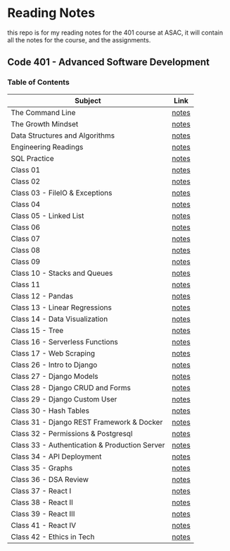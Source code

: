 # Reading Notes

this repo is for my reading notes for the 401 course at ASAC, it will contain all the notes for the course, and the assignments.

## Code 401 - Advanced Software Development

### Table of Contents

| Subject                                       | Link                   |
| ----------------------------------------------| ---------------------- |
| The Command Line                              | [notes](./the-command-line.md) |
| The Growth Mindset                            | [notes](./the-growth-mindset.md) |
| Data Structures and Algorithms                | [notes](./data-structures-and-algorithms.md) |
| Engineering Readings                          | [notes](./engineering-readings.md) |
| SQL Practice                                  | [notes](./sql-practice.md) |
| Class 01                                      | [notes](./class-01.md) |
| Class 02                                      | [notes](./class-02.md) |
| Class 03 - FileIO & Exceptions                | [notes](./class-03.md) |
| Class 04                                      | [notes](./class-04.md) |
| Class 05 - Linked List                        | [notes](./class-05-linked-list.md) |
| Class 06                                      | [notes](./class-06.md) |
| Class 07                                      | [notes](./class-07.md) |
| Class 08                                      | [notes](./class-08.md) |
| Class 09                                      | [notes](./class-09.md) |
| Class 10 - Stacks and Queues                  | [notes](./class-10.md) |
| Class 11                                      | [notes](./class-11.md) |
| Class 12 - Pandas                             | [notes](./class-12.md) |
| Class 13 - Linear Regressions                 | [notes](./class-13.md) |
| Class 14 - Data Visualization                 | [notes](./class-14.md) |
| Class 15 - Tree                               | [notes](./class-15.md) |  
| Class 16 - Serverless Functions               | [notes](./class-16.md) |
| Class 17 - Web Scraping                       | [notes](./class-17.md) |
| Class 26 - Intro to Django                    | [notes](./class-26.md) |
| Class 27 - Django Models                      | [notes](./class-27.md) |
| Class 28 - Django CRUD and Forms              | [notes](./class-28.md) |
| Class 29 - Django Custom User                 | [notes](./class-29.md) |
| Class 30 - Hash Tables                        | [notes](./class-30.md) |
| Class 31 - Django REST Framework & Docker     | [notes](./class-31.md) |
| Class 32 - Permissions & Postgresql           | [notes](./class-32.md) |
| Class 33 - Authentication & Production Server | [notes](./class-33.md) |
| Class 34 - API Deployment                     | [notes](./class-34.md) |
| Class 35 - Graphs                             | [notes](./class-35.md) |
| Class 36 - DSA Review                         | [notes](./class-36.md) |
| Class 37 - React I                            | [notes](./class-37.md) |
| Class 38 - React II                           | [notes](./class-38.md) |
| Class 39 - React III                          | [notes](./class-39.md) |
| Class 41 - React IV                           | [notes](./class-41.md) |
| Class 42 - Ethics in Tech                     | [notes](./class-42%20-%20Ethics%20in%20Tech.md) |
